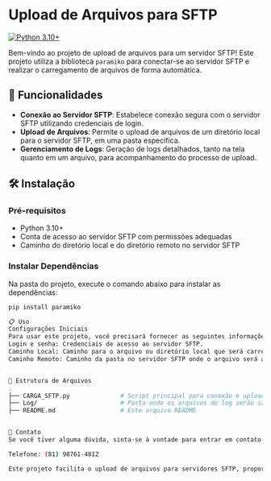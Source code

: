 # Upload de Arquivos para SFTP


[![Python 3.10+](https://img.shields.io/badge/Python-3.10%2B-blue.svg)](https://www.python.org/downloads/)

Bem-vindo ao projeto de upload de arquivos para um servidor SFTP! Este projeto utiliza a biblioteca `paramiko` para conectar-se ao servidor SFTP e realizar o carregamento de arquivos de forma automática.

## 🚀 Funcionalidades
- **Conexão ao Servidor SFTP**: Estabelece conexão segura com o servidor SFTP utilizando credenciais de login.
- **Upload de Arquivos**: Permite o upload de arquivos de um diretório local para o servidor SFTP, em uma pasta específica.
- **Gerenciamento de Logs**: Geração de logs detalhados, tanto na tela quanto em um arquivo, para acompanhamento do processo de upload.

## 🛠️ Instalação

### Pré-requisitos
- Python 3.10+
- Conta de acesso ao servidor SFTP com permissões adequadas
- Caminho do diretório local e do diretório remoto no servidor SFTP

### Instalar Dependências
Na pasta do projeto, execute o comando abaixo para instalar as dependências:
```bash
pip install paramiko

📋 Uso
Configurações Iniciais
Para usar este projeto, você precisará fornecer as seguintes informações:
Login e senha: Credenciais de acesso ao servidor SFTP.
Caminho Local: Caminho para o arquivo ou diretório local que será carregado.
Caminho Remoto: Caminho da pasta no servidor SFTP onde o arquivo será armazenado.


📂 Estrutura de Arquivos
.
├── CARGA_SFTP.py              # Script principal para conexão e upload no servidor SFTP
├── Log/                       # Pasta onde os arquivos de log serão salvos
├── README.md                  # Este arquivo README


📧 Contato
Se você tiver alguma dúvida, sinta-se à vontade para entrar em contato:

Telefone: (81) 98761-4812

Este projeto facilita o upload de arquivos para servidores SFTP, proporcionando um processo automatizado e eficiente! 🎉🚀